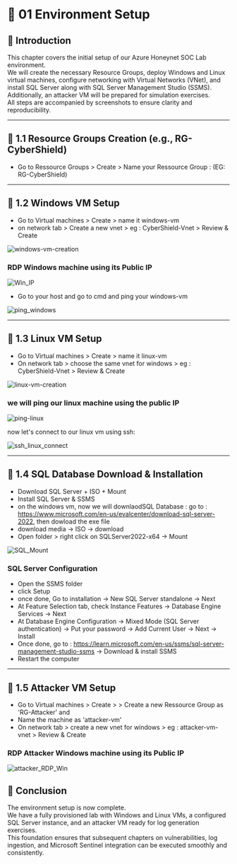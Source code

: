 # 🔴 01 Environment Setup

## 📝 Introduction
This chapter covers the initial setup of our Azure Honeynet SOC Lab environment.  
We will create the necessary Resource Groups, deploy Windows and Linux virtual machines, configure networking with Virtual Networks (VNet), and install SQL Server along with SQL Server Management Studio (SSMS).  
Additionally, an attacker VM will be prepared for simulation exercises.  
All steps are accompanied by screenshots to ensure clarity and reproducibility.

---

## 🚀 1.1 Resource Groups Creation (e.g., RG-CyberShield)
- Go to Ressource Groups > Create > Name your Ressource Group : (EG: RG-CyberShield)

---

## 🚀 1.2 Windows VM Setup
- Go to Virtual machines > Create > name it windows-vm
- on network tab > Create a new vnet > eg : CyberShield-Vnet > Review & Create
     
![windows-vm-creation](https://github.com/AliChoukatli/Azure-Honeynet-SOC-Lab/blob/main/Screenshots/windows-vm-Creation.png)

### RDP Windows machine using its Public IP

![Win_IP](https://github.com/AliChoukatli/Azure-Honeynet-SOC-Lab/blob/main/Screenshots/win_ip.png)

- Go to your host and go to cmd and ping your windows-vm

![ping_windows](https://github.com/AliChoukatli/Azure-Honeynet-SOC-Lab/blob/main/Screenshots/ping-windows.png)

---

## 🚀 1.3 Linux VM Setup
- Go to Virtual machines > Create > name it linux-vm
- On network tab > choose the same vnet for windows > eg : CyberShield-Vnet > Review & Create

![linux-vm-creation](https://github.com/AliChoukatli/Azure-Honeynet-SOC-Lab/blob/main/Screenshots/linux-vm-creation.png)

### we will ping our linux machine using the public IP

![ping-linux](https://github.com/AliChoukatli/Azure-Honeynet-SOC-Lab/blob/main/Screenshots/ping-linux.png)

now let's connect to our linux vm using ssh:

![ssh_linux_connect](https://github.com/AliChoukatli/Azure-Honeynet-SOC-Lab/blob/main/Screenshots/ssh_linux_connect.png)

---

## 🚀 1.4 SQL Database Download & Installation
- Download SQL Server + ISO + Mount
- Install SQL Server & SSMS
- on the windows vm, now we will downlaodSQL Database  : go to : https://www.microsoft.com/en-us/evalcenter/download-sql-server-2022, then dowload the exe file
- download media -> ISO -> download
- Open folder  > right click on SQLServer2022-x64 -> Mount

![SQL_Mount](https://github.com/AliChoukatli/CyberShield-SOC-Honeynet-Sentinel/blob/main/Screenshots/SQL_mount.png)

### SQL Server Configuration
- Open the SSMS folder
- click Setup 
- once done, Go to installation -> New SQL Server standalone -> Next 
- At Feature Selection tab, check Instance Features -> Database Engine Services -> Next
- At Database Engine Configuration -> Mixed Mode (SQL Server authentication) -> Put your password -> Add Current User -> Next -> Install
- Once done, go to : https://learn.microsoft.com/en-us/ssms/sql-server-management-studio-ssms -> Download & install SSMS 
- Restart the computer

---

## 🚀 1.5 Attacker VM Setup
- Go to Virtual machines > Create > > Create a new Ressource Group as 'RG-Attacker' and
- Name the machine as 'attacker-vm'
- On network tab > create a new vnet for windows > eg : attacker-vm-vnet > Review & Create
     
### RDP Attacker Windows machine using its Public IP

![attacker_RDP_Win](https://github.com/AliChoukatli/Azure-Honeynet-SOC-Lab/blob/main/Screenshots/attacker_RDP_Win.png)


## 📝 Conclusion
The environment setup is now complete.  
We have a fully provisioned lab with Windows and Linux VMs, a configured SQL Server instance, and an attacker VM ready for log generation exercises.  
This foundation ensures that subsequent chapters on vulnerabilities, log ingestion, and Microsoft Sentinel integration can be executed smoothly and consistently.
